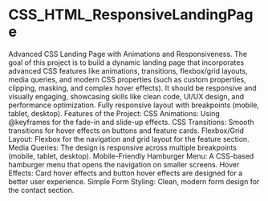 # CSS_HTML_ResponsiveLandingPage
Advanced CSS Landing Page with Animations and Responsiveness.
The goal of this project is to build a dynamic landing page that incorporates advanced CSS features like animations, transitions, flexbox/grid layouts, media queries, and modern CSS properties (such as custom properties, clipping, masking, and complex hover effects). It should be responsive and visually engaging, showcasing skills like clean code, UI/UX design, and performance optimization.
Fully responsive layout with breakpoints (mobile, tablet, desktop).
Features of the Project:
CSS Animations: Using @keyframes for the fade-in and slide-up effects.
CSS Transitions: Smooth transitions for hover effects on buttons and feature cards.
Flexbox/Grid Layout: Flexbox for the navigation and grid layout for the feature section.
Media Queries: The design is responsive across multiple breakpoints (mobile, tablet, desktop).
Mobile-Friendly Hamburger Menu: A CSS-based hamburger menu that opens the navigation on smaller screens.
Hover Effects: Card hover effects and button hover effects are designed for a better user experience.
Simple Form Styling: Clean, modern form design for the contact section.


